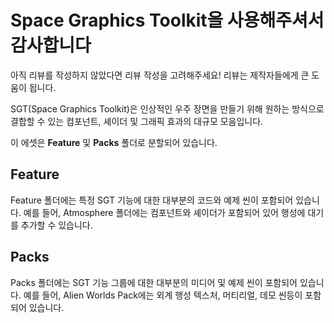 # Space Graphics Toolkit을 사용해주셔서 감사합니다

아직 리뷰를 작성하지 않았다면 리뷰 작성을 고려해주세요! 리뷰는 제작자들에게 큰 도움이 됩니다.

SGT(Space Graphics Toolkit)은 인상적인 우주 장면을 만들기 위해 원하는 방식으로 결합할 수 있는 컴포넌트, 셰이더 및 그래픽 효과의 대규모 모음입니다.

이 에셋은 **Feature** 및 **Packs** 폴더로 분할되어 있습니다.

## Feature

Feature 폴더에는 특정 SGT 기능에 대한 대부분의 코드와 예제 씬이 포함되어 있습니다. 예를 들어, Atmosphere 폴더에는 컴포넌트와 셰이더가 포함되어 있어 행성에 대기를 추가할 수 있습니다.

## Packs

Packs 폴더에는 SGT 기능 그룹에 대한 대부분의 미디어 및 예제 씬이 포함되어 있습니다. 예를 들어, Alien Worlds Pack에는 외계 행성 텍스처, 머티리얼, 데모 씬등이 포함되어 있습니다.